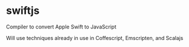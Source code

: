 swiftjs
=======

Compiler to convert Apple Swift to JavaScript


Will use techniques already in use in Coffescript, Emscripten, and Scalajs
